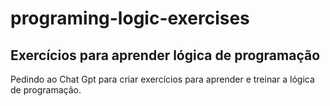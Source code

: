 # programing-logic-exercises
## Exercícios para aprender lógica de programação
Pedindo ao Chat Gpt para criar exercícios para aprender e treinar a lógica de programação.

